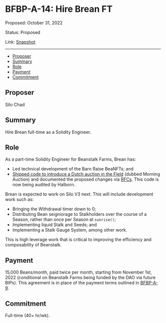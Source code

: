 # BFBP-A-14: Hire Brean FT

Proposed: October 31, 2022

Status: Proposed

Link: [Snapshot](https://snapshot.org/#/beanstalkfarmsbudget.eth/proposal/0x2548f6366edebf5ab836ac8a8c58404301c7ec0cf0ff5b9be4887e3c96fa605a)

---

- [Proposer](#proposer)
- [Summary](#summary)
- [Role](#role)
- [Payment](#payment)
- [Commitment](#commitment)

## Proposer

Silo Chad

## Summary

Hire Brean full-time as a Solidity Engineer.

## Role

As a part-time Solidity Engineer for Beanstalk Farms, Brean has:
* Led technical development of the Barn Raise BeaNFTs; and
* [Shipped code to introduce a Dutch auction in the Field](https://github.com/BeanstalkFarms/Beanstalk/pull/133) (dubbed Morning Auction) and documented the proposed changes via [RFCs](https://github.com/BeanstalkFarms/Beanstalk/issues/86). This code is now being audited by Halborn. 

Brean is expected to work on Silo V3 next. This will include development work such as:
* Bringing the Withdrawal timer down to 0;
* Distributing Bean seigniorage to Stalkholders over the course of a Season, rather than once per Season at `sunrise()`;
* Implementing liquid Stalk and Seeds; and
* Implementing a Stalk Gauge System, among other work.

This is high leverage work that is critical to improving the efficiency and composability of Beanstalk.

## Payment

15,000 Beans/month, paid twice per month, starting from November 1st, 2022 (conditional on Beanstalk Farms being funded by the DAO via future BIPs). This agreement is in place of the payment terms outlined in [BFBP-A-9](https://snapshot.org/#/beanstalkfarmsbudget.eth/proposal/0x65131548bad23b00b2d7806e75515c623f792f031178a34cbdddf69874077097).

## Commitment

Full-time (40+ hr/wk).
